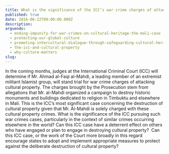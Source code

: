 ```yaml
---
title: What is the significance of the ICC’s war crime charges of attacks on cultural property in Mali?
published: true
date: 2016-06-22T00:00:00.000Z
description:
arguendo:
  - ending-impunity-for-war-crimes-on-cultural-heritage-the-mali-case
  - protecting-our-global-culture
  - promoting-intercultural-dialogue-through-safeguarding-cultural-heritage
  - the-icc-and-cultural-property
  - why-culture-matters
slug:
---
```



In the coming months, judges at the International Criminal Court (ICC) will determine if Mr. Ahmad al-Faqi al-Mahdi, a leading member of an extremist militant Islamist group, will stand trial for war crime charges of attacking cultural property. The charges brought by the Prosecution stem from allegations that Mr. al-Mahdi organized a campaign to destroy historic monuments and buildings dedicated to religion in Timbuktu and elsewhere in Mali. This is the ICC’s most significant case concerning the destruction of cultural property given that Mr. Al-Mahdi is solely charged with these cultural property crimes. What is the significance of the ICC pursuing such war crimes cases, particularly in the context of similar crimes occurring elsewhere in the world? Can this ICC case have a deterrent effect on others who have engaged or plan to engage in destroying cultural property?&nbsp; Can this ICC case, or the work of the Court more broadly in this regard encourage states to adopt and implement appropriate measures to protect against the deliberate destruction of cultural property?